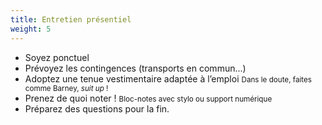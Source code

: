 ```yaml
---
title: Entretien présentiel
weight: 5
---
```

- Soyez ponctuel
- Prévoyez les contingences (transports en commun...)
- Adoptez une tenue vestimentaire adaptée à l’emploi
  <small>Dans le doute, faites comme Barney, *suit up* !</small>
- Prenez de quoi noter !
  <small>Bloc-notes avec stylo ou support numérique</small>
- Préparez des questions pour la fin.
